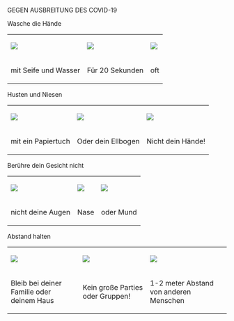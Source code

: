 GEGEN AUSBREITUNG DES COVID-19

Wasche die Hände

<span id="t.a5bc01dcb1fe42de8fdf7b5d2e4501d7af88f710"></span><span
id="t.0"></span>

<table>
<tbody>
<tr class="odd">
<td><p><span><img src="https://lh5.googleusercontent.com/69DhxWYosTpJN72-BV_1o7HUWWmcjfBfLVzvPKb9EYHwQ94TyPzoLS9W6pjNqjibp91UZlxUM_MmQodvQojt4T_Ip2Ktvs371JjqOD00roMxbJoxXtl_hy-vUz5Jad97UWmRo8bp" /></span></p></td>
<td><p><span><img src="https://lh6.googleusercontent.com/r3Qd36OLABmAhCl8blHJ8LBb13iLATcicxLMEuM747123OW2CVlwbIajiQjqp2EghXmf3Zi2CwhobCKSPoUiFOItXKKp1ivlOar8Qmy0h2rGsSFwX3ro_tTL2hVw-cnlymspMLHn" /></span></p></td>
<td><p><span><img src="https://lh3.googleusercontent.com/-cDwGWHvMa8-pbBkhmmse6BN9Q4BZwaRAC9FG23bC0vAezsSS6w2wE1LP7SfA8sR0_iAeWhiVMX0x4lnIF82dCdMO8msXQI5wbxRU7fpN6OFwdOS8-d3HY4oVS6UYvvmqQGXFdWu" /></span></p></td>
</tr>
<tr class="even">
<td><p><span>mit Seife und Wasser</span></p></td>
<td><p><span>Für 20 Sekunden</span></p></td>
<td><p><span>oft</span></p></td>
</tr>
</tbody>
</table>

Husten und Niesen

<span id="t.06156181774de93be417fa7e03c8890874b9d7a3"></span><span
id="t.1"></span>

<table>
<tbody>
<tr class="odd">
<td><p><span><img src="https://lh4.googleusercontent.com/LDuDbm9LdHdvT4GtUHKQMJhYIZsFmLyksIWe4mnEnSDR-NvgIhNZGdLpitCv-yLbby4X5nkYCgHkAZuhFs4-X9H9r2kJXlffil-nKM81MuhPv-A2kDLr0roNrai8hoIJU_niNrSB" /></span></p></td>
<td><p><span><img src="https://lh3.googleusercontent.com/wPgxAURcrq4u7_a762gV4i_ZDrL3eVtOLcOfQKdjmUQLZh_ce0vj2W7z9wsgfgmc6WNc2if2tLSaGNbkm7wM2cBcPCw9uC4vz8xeb98mTy2qbzXS8Ah-7R6merG4QoaOrJeVRjKU" /></span></p></td>
<td><p><span><img src="https://lh3.googleusercontent.com/YSIiSmiL9Fo1dd51KyzctpYYWJ06osQ_2DjAvBxEzBrJcpVmvSueeS2bVIpFp6pGzwZsCvTbcO02UXHvH7LcwaXPNb7bZWGSUPWn_oUKWgJQFfdcL_2vz4JdF9eGJXk_aoUSA0cB" /></span></p></td>
</tr>
<tr class="even">
<td><p><span>mit ein Papiertuch </span></p></td>
<td><p><span>Oder dein Ellbogen</span></p></td>
<td><p><span>Nicht dein Hände!</span></p></td>
</tr>
</tbody>
</table>

Berühre dein Gesicht nicht

<span id="t.ac378905905dd56996da1716f6b9c2c4df06d2be"></span><span
id="t.2"></span>

<table>
<tbody>
<tr class="odd">
<td><p><span><img src="https://lh3.googleusercontent.com/9zJejgVHy4yhaELy-eobe5C0KKxHr2BOGXumRKEz7Pudd-qiYbHosXCEXjoPgkesUngP3f-iurN4Ye6My7iu-aGzGAhs-08JIuJIuH-E5hLOFamXrrFwwPhQ8KkH1Wv6mtk8D70x" /></span></p></td>
<td><p><span><img src="https://lh4.googleusercontent.com/yr_yh5dHEbQbeZSE_GCDXYJMiafq5LAsJUySJC3kKd2DK50C-bLkjW2ruLY_w8MnWNZ72kmfMFlmLsh0DeqwqyIZoNPJhD10MrK3ZQXvTESGLZw57RfjjD_09Y76RrH97PmkGM3g" /></span></p></td>
<td><p><span><img src="https://lh4.googleusercontent.com/IxxqdsqwUp4BYvlqqG2jhcS4dduryMovsJH45aZmG6FB4hWWjM_bCZl_8LZ5IYxJwq6nKb00QspCrNIOAjYnAwPBOl76e5QOno0uShWhLUoIqWeEHTq1e_8PLXioYA6wfEsinM2N" /></span></p></td>
</tr>
<tr class="even">
<td><p><span>nicht deine Augen</span></p></td>
<td><p><span>Nase</span></p></td>
<td><p><span>oder Mund</span></p></td>
</tr>
</tbody>
</table>

Abstand halten

<span id="t.56609b2e3c09e30f93e9752f815deff98a07ec85"></span><span
id="t.3"></span>

<table>
<tbody>
<tr class="odd">
<td><p><span><img src="https://lh6.googleusercontent.com/gQe1Fy41Iux_lQ484obuKEvscGIpPuoU6zouF1bdjukmHnyEzqgAUPc6Ij7y2D5h0r5otUcfzg5uBYlyQ92a7FAZ395U5dcW2dYUY-J38ARY-6IQI5y3tdBKMSiM_EKgViSe67jq" /></span></p></td>
<td><p><span><img src="https://lh5.googleusercontent.com/MRbnJtlkEqlkYy1-T2KUuiFhmn9pefHoBHS25fDLyvlfkgH1ghdsR4vVolrzfMVBqeppWN11FO8lxNnPYPHwRuQl878nauoOAkYLzhhT3a98nDkQw5P5QTxbBWtC5dGHrYEoqvBj" /></span></p></td>
<td><p><span><img src="https://lh6.googleusercontent.com/TuV16tI0Gn7J_YmnNAQrQieBwODdu9PfkCDcOnsk0PG_-cVjOfgAXPIlf-k3LpgCVb-glYhrOa445KauiO05TTUDwlqa_OyvnDDsIMv2-Bn7CbpXZNDKZwnv1-hFeoK-yu8Ft0eH" /></span></p></td>
</tr>
<tr class="even">
<td><p><span>Bleib bei deiner Familie oder deinem Haus </span></p></td>
<td><p><span>Kein große Parties oder Gruppen!  </span></p></td>
<td><p><span>1-2 meter Abstand von anderen Menschen</span></p></td>
</tr>
</tbody>
</table>
